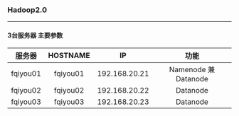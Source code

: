 ### Hadoop2.0

---

#### 3台服务器 主要参数

服务器 | HOSTNAME | IP | 功能
:------------:|:------------:|:------------:|:------------:
fqiyou01 | fqiyou01 | 192.168.20.21 | Namenode 兼 Datanode
fqiyou02 | fqiyou02 | 192.168.20.22 | Datanode
fqiyou03 | fqiyou03 | 192.168.20.23 | Datanode
